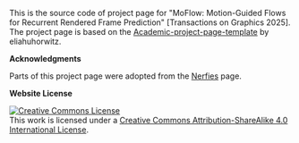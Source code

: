 This is the source code of project page for "MoFlow: Motion-Guided Flows for Recurrent Rendered Frame Prediction" [Transactions on Graphics 2025]. The project page is based on the [Academic-project-page-template](https://github.com/eliahuhorwitz/Academic-project-page-template) by eliahuhorwitz.

**Acknowledgments**

Parts of this project page were adopted from the [Nerfies](https://nerfies.github.io/) page.

**Website License**

<a rel="license" href="http://creativecommons.org/licenses/by-sa/4.0/"><img alt="Creative Commons License" style="border-width:0" src="https://i.creativecommons.org/l/by-sa/4.0/88x31.png" /></a><br />This work is licensed under a <a rel="license" href="http://creativecommons.org/licenses/by-sa/4.0/">Creative Commons Attribution-ShareAlike 4.0 International License</a>.
